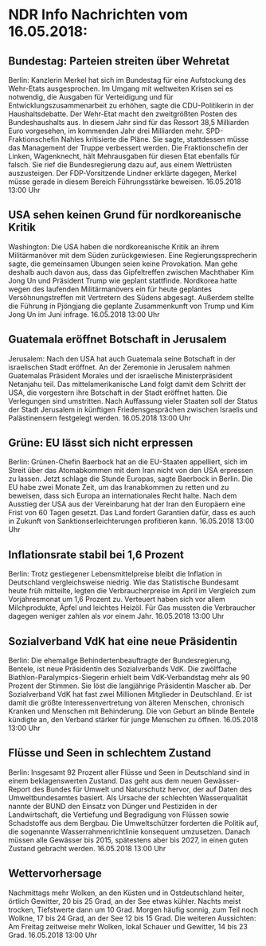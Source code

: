 # NDR Info Nachrichten vom 16.05.2018:


## Bundestag: Parteien streiten über Wehretat
Berlin: Kanzlerin Merkel hat sich im Bundestag für eine Aufstockung des Wehr-Etats ausgesprochen. Im Umgang mit weltweiten Krisen sei es notwendig, die Ausgaben für Verteidigung und für Entwicklungszusammenarbeit zu erhöhen, sagte die CDU-Politikerin in der Haushaltsdebatte. Der Wehr-Etat macht den zweitgrößten Posten des Bundeshaushalts aus. In diesem Jahr sind für das Ressort 38,5 Milliarden Euro vorgesehen, im kommenden Jahr drei Milliarden mehr. SPD-Fraktionschefin Nahles kritisierte die Pläne. Sie sagte, stattdessen müsse das Management der Truppe verbessert werden. Die Fraktionschefin der Linken, Wagenknecht, hält Mehrausgaben für diesen Etat ebenfalls für falsch. Sie rief die Bundesregierung dazu auf, aus einem Wettrüsten auszusteigen. Der FDP-Vorsitzende Lindner erklärte dagegen, Merkel müsse gerade in diesem Bereich Führungsstärke beweisen. 16.05.2018 13:00 Uhr 

## USA sehen keinen Grund für nordkoreanische Kritik
Washington:	Die USA haben die nordkoreanische Kritik an ihrem Militärmanöver mit dem Süden zurückgewiesen. Eine Regierungssprecherin sagte, die gemeinsamen Übungen seien keine Provokation. Man gehe deshalb auch davon aus, dass das Gipfeltreffen zwischen Machthaber Kim Jong Un und Präsident Trump wie geplant stattfinde. Nordkorea hatte wegen des laufenden Militärmanövers ein für heute geplantes Versöhnungstreffen mit Vertretern des Südens abgesagt. Außerdem stellte die Führung in Pjöngjang die geplante Zusammenkunft von Trump und Kim Jong Un im Juni infrage. 16.05.2018 13:00 Uhr 

## Guatemala eröffnet Botschaft in Jerusalem
Jerusalem: Nach den USA hat auch Guatemala seine Botschaft in der israelischen Stadt eröffnet. An der Zeremonie in Jerusalem nahmen Guatemalas Präsident Morales und der israelische Ministerpräsident Netanjahu teil. Das mittelamerikanische Land folgt damit dem Schritt der USA, die vorgestern ihre Botschaft in der Stadt eröffnet hatten. Die Verlegungen sind umstritten. Nach Auffassung vieler Staaten soll der Status der Stadt Jerusalem in künftigen Friedensgesprächen zwischen Israelis und Palästinensern festgelegt werden. 16.05.2018 13:00 Uhr 

## Grüne: EU lässt sich nicht erpressen
Berlin: Grünen-Chefin Baerbock hat an die EU-Staaten appelliert, sich im Streit über das Atomabkommen mit dem Iran nicht von den USA erpressen zu lassen. Jetzt schlage die Stunde Europas, sagte Baerbock in Berlin. Die EU habe zwei Monate Zeit, um das Iranabkommen zu retten und zu beweisen, dass sich Europa an internationales Recht halte. Nach dem Ausstieg der USA aus der Vereinbarung hat der Iran den Europäern eine Frist von 60 Tagen gesetzt. Das Land fordert Garantien dafür, dass es auch in Zukunft von Sanktionserleichterungen profitieren kann. 16.05.2018 13:00 Uhr 

## Inflationsrate stabil bei 1,6 Prozent
Berlin: Trotz gestiegener Lebensmittelpreise bleibt die Inflation in Deutschland vergleichsweise niedrig. Wie das Statistische Bundesamt heute früh mitteilte, legten die Verbraucherpreise im April im Vergleich zum Vorjahresmonat um 1,6 Prozent zu. Verteuert haben sich vor allem Milchprodukte, Äpfel und leichtes Heizöl. Für Gas mussten die Verbraucher dagegen weniger zahlen als vor einem Jahr. 16.05.2018 13:00 Uhr 

## Sozialverband VdK hat eine neue Präsidentin
Berlin:	Die ehemalige Behindertenbeauftragte der Bundesregierung, Bentele, ist neue Präsidentin des Sozialverbands VdK. Die zwölffache Biathlon-Paralympics-Siegerin erhielt beim VdK-Verbandstag mehr als 90 Prozent der Stimmen. Sie löst die langjährige Präsidentin Mascher ab. Der Sozialverband VdK hat fast zwei Millionen Mitglieder in Deutschland. Er ist damit die größte Interessenvertretung von älteren Menschen, chronisch Kranken und Menschen mit Behinderung. Die von Geburt an blinde Bentele kündigte an, den Verband stärker für junge Menschen zu öffnen. 16.05.2018 13:00 Uhr 

## Flüsse und Seen in schlechtem Zustand
Berlin: Insgesamt 92 Prozent aller Flüsse und Seen in Deutschland sind in einem beklagenswerten Zustand. Das geht aus dem neuen Gewässer-Report des Bundes für Umwelt und Naturschutz hervor, der auf Daten des Umweltbundesamtes basiert. Als Ursache der schlechten Wasserqualität nannte der BUND den Einsatz von Dünger und Pestiziden in der Landwirtschaft, die Vertiefung und Begradigung von Flüssen sowie Schadstoffe aus dem Bergbau. Die Umweltschützer forderten die Politik auf, die sogenannte Wasserrahmenrichtlinie konsequent umzusetzen. Danach müssen alle Gewässer bis 2015, spätestens aber bis 2027, in einen guten Zustand gebracht werden. 16.05.2018 13:00 Uhr 

## Wettervorhersage
Nachmittags mehr Wolken, an den Küsten und in Ostdeutschland heiter, örtlich Gewitter, 20 bis 25 Grad, an der See etwas kühler. Nachts meist trocken, Tiefstwerte dann um 10 Grad. Morgen häufig sonnig, zum Teil noch Wolkne, 17 bis 24 Grad, an der See 12 bis 15 Grad. Die weiteren Aussichten: Am Freitag zeitweise mehr Wolken, lokal Schauer und Gewitter, 14 bis 23 Grad. 16.05.2018 13:00 Uhr 
